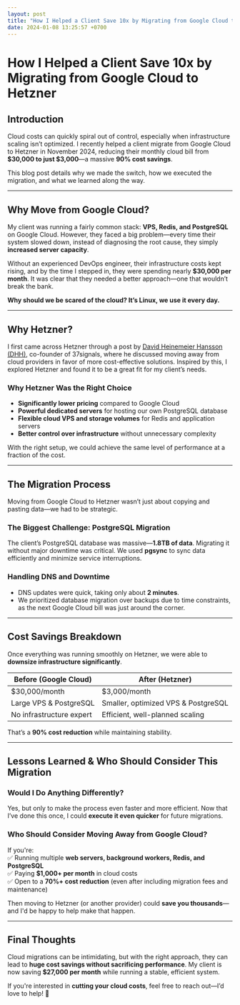 ```yaml
---
layout: post
title: "How I Helped a Client Save 10x by Migrating from Google Cloud to Hetzner"
date: 2024-01-08 13:25:57 +0700
---
```


# **How I Helped a Client Save 10x by Migrating from Google Cloud to Hetzner**  

## **Introduction**  
Cloud costs can quickly spiral out of control, especially when infrastructure scaling isn’t optimized. I recently helped a client migrate from Google Cloud to Hetzner in November 2024, reducing their monthly cloud bill from **$30,000 to just $3,000**—a massive **90% cost savings**.  

This blog post details why we made the switch, how we executed the migration, and what we learned along the way.  

---

## **Why Move from Google Cloud?**  
My client was running a fairly common stack: **VPS, Redis, and PostgreSQL** on Google Cloud. However, they faced a big problem—every time their system slowed down, instead of diagnosing the root cause, they simply **increased server capacity**.  

Without an experienced DevOps engineer, their infrastructure costs kept rising, and by the time I stepped in, they were spending nearly **$30,000 per month**. It was clear that they needed a better approach—one that wouldn’t break the bank.  

**Why should we be scared of the cloud? It’s Linux, we use it every day.**  

---

## **Why Hetzner?**  
I first came across Hetzner through a post by [David Heinemeier Hansson (DHH)](https://world.hey.com/dhh), co-founder of 37signals, where he discussed moving away from cloud providers in favor of more cost-effective solutions. Inspired by this, I explored Hetzner and found it to be a great fit for my client’s needs.  

### **Why Hetzner Was the Right Choice**  
- **Significantly lower pricing** compared to Google Cloud  
- **Powerful dedicated servers** for hosting our own PostgreSQL database  
- **Flexible cloud VPS and storage volumes** for Redis and application servers  
- **Better control over infrastructure** without unnecessary complexity  

With the right setup, we could achieve the same level of performance at a fraction of the cost.  

---

## **The Migration Process**  
Moving from Google Cloud to Hetzner wasn’t just about copying and pasting data—we had to be strategic.  

### **The Biggest Challenge: PostgreSQL Migration**  
The client’s PostgreSQL database was massive—**1.8TB of data**. Migrating it without major downtime was critical. We used **pgsync** to sync data efficiently and minimize service interruptions.  

### **Handling DNS and Downtime**  
- DNS updates were quick, taking only about **2 minutes**.  
- We prioritized database migration over backups due to time constraints, as the next Google Cloud bill was just around the corner.  

---

## **Cost Savings Breakdown**  
Once everything was running smoothly on Hetzner, we were able to **downsize infrastructure significantly**.  

| **Before (Google Cloud)** | **After (Hetzner)** |
|--------------------------|---------------------|
| $30,000/month           | $3,000/month       |
| Large VPS & PostgreSQL  | Smaller, optimized VPS & PostgreSQL |
| No infrastructure expert | Efficient, well-planned scaling |

That’s a **90% cost reduction** while maintaining stability.  

---

## **Lessons Learned & Who Should Consider This Migration**  
### **Would I Do Anything Differently?**  
Yes, but only to make the process even faster and more efficient. Now that I’ve done this once, I could **execute it even quicker** for future migrations.  

### **Who Should Consider Moving Away from Google Cloud?**  
If you're:  
✅ Running multiple **web servers, background workers, Redis, and PostgreSQL**  
✅ Paying **$1,000+ per month** in cloud costs  
✅ Open to a **70%+ cost reduction** (even after including migration fees and maintenance)  

Then moving to Hetzner (or another provider) could **save you thousands**—and I'd be happy to help make that happen.  

---

## **Final Thoughts**  
Cloud migrations can be intimidating, but with the right approach, they can lead to **huge cost savings without sacrificing performance**. My client is now saving **$27,000 per month** while running a stable, efficient system.  

If you're interested in **cutting your cloud costs**, feel free to reach out—I’d love to help! 🚀


